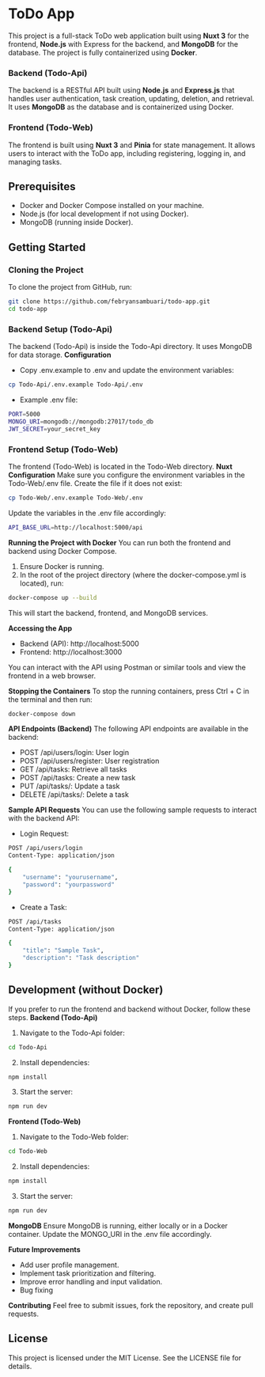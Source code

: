 # ToDo App

This project is a full-stack ToDo web application built using **Nuxt 3** for the frontend, **Node.js** with Express for the backend, and **MongoDB** for the database. The project is fully containerized using **Docker**.


### Backend (Todo-Api)
The backend is a RESTful API built using **Node.js** and **Express.js** that handles user authentication, task creation, updating, deletion, and retrieval. It uses **MongoDB** as the database and is containerized using Docker.

### Frontend (Todo-Web)
The frontend is built using **Nuxt 3** and **Pinia** for state management. It allows users to interact with the ToDo app, including registering, logging in, and managing tasks.

## Prerequisites

- Docker and Docker Compose installed on your machine.
- Node.js (for local development if not using Docker).
- MongoDB (running inside Docker).

## Getting Started

### Cloning the Project

To clone the project from GitHub, run:

```bash
git clone https://github.com/febryansambuari/todo-app.git
cd todo-app
```

### Backend Setup (Todo-Api)
The backend (Todo-Api) is inside the Todo-Api directory. It uses MongoDB for data storage.
**Configuration**
- Copy .env.example to .env and update the environment variables:
```bash
cp Todo-Api/.env.example Todo-Api/.env
```
- Example .env file:
```bash
PORT=5000
MONGO_URI=mongodb://mongodb:27017/todo_db
JWT_SECRET=your_secret_key
```

### Frontend Setup (Todo-Web)
The frontend (Todo-Web) is located in the Todo-Web directory.
**Nuxt Configuration**
Make sure you configure the environment variables in the Todo-Web/.env file. Create the file if it does not exist:
```bash
cp Todo-Web/.env.example Todo-Web/.env
```
Update the variables in the .env file accordingly:
```bash
API_BASE_URL=http://localhost:5000/api
```

**Running the Project with Docker**
You can run both the frontend and backend using Docker Compose.
1. Ensure Docker is running.
2. In the root of the project directory (where the docker-compose.yml is located), run:
```bash
docker-compose up --build
```

This will start the backend, frontend, and MongoDB services.

**Accessing the App**
- Backend (API): http://localhost:5000
- Frontend: http://localhost:3000

You can interact with the API using Postman or similar tools and view the frontend in a web browser.

**Stopping the Containers**
To stop the running containers, press Ctrl + C in the terminal and then run:
```bash
docker-compose down
```

**API Endpoints (Backend)**
The following API endpoints are available in the backend:
- POST /api/users/login: User login
- POST /api/users/register: User registration
- GET /api/tasks: Retrieve all tasks
- POST /api/tasks: Create a new task
- PUT /api/tasks/: Update a task
- DELETE /api/tasks/: Delete a task

**Sample API Requests**
You can use the following sample requests to interact with the backend API:
- Login Request:
```bash
POST /api/users/login
Content-Type: application/json

{
    "username": "yourusername",
    "password": "yourpassword"
}
```
- Create a Task:
```bash
POST /api/tasks
Content-Type: application/json

{
    "title": "Sample Task",
    "description": "Task description"
}
```

## Development (without Docker)
If you prefer to run the frontend and backend without Docker, follow these steps.
**Backend (Todo-Api)**
1. Navigate to the Todo-Api folder:
```bash
cd Todo-Api
```
2. Install dependencies:
```bash
npm install
```
3. Start the server:
```bash
npm run dev
```

**Frontend (Todo-Web)**
1. Navigate to the Todo-Web folder:
```bash
cd Todo-Web
```
2. Install dependencies:
```bash
npm install
```
3. Start the server:
```bash
npm run dev
```
**MongoDB**
Ensure MongoDB is running, either locally or in a Docker container. Update the MONGO_URI in the .env file accordingly.

**Future Improvements**
- Add user profile management.
- Implement task prioritization and filtering.
- Improve error handling and input validation.
- Bug fixing

**Contributing**
Feel free to submit issues, fork the repository, and create pull requests.

## License
This project is licensed under the MIT License. See the LICENSE file for details.
